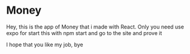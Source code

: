 # Money
Hey, this is the app of Money that i made with React.
Only you need use expo for start this with npm start and go to the site and prove it

I hope that you like my job, bye
